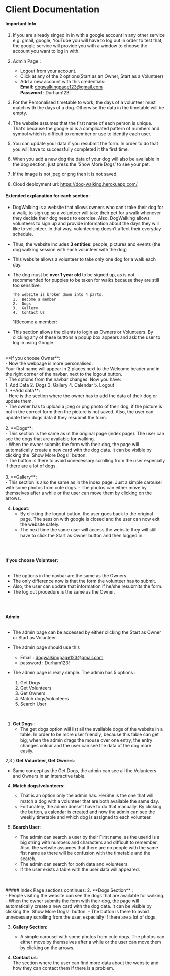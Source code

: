 # Client Documentation
#### Important Info
1)	If you are already singed in in with a google account in any other service e.g.  gmail, google, YouTube you will have to log out in order to test that, the google service will provide you with a window to choose the account you want to log in with.

2)	Admin Page : <br>
    -  Logout from your account.<br>
    -  Click at any of the 2 options(Start as an Owner, Start as a Volunteer)
    -  Add a new account with this credentials:<br>
    **Email**: dogwalkingpage123@gmail.com<br>
    **Password** : Durham123!


3)	For the Personalised timetable to work, the days of a volunteer must match with the days of a dog. 
Otherwise the data in the timetable will be empty.

4)	The website assumes that the first name of each person is unique. That’s because the google id is a complicated pattern of numbers and symbol which is difficult to remember or use to identify each user.
5)	You can update your data if you resubmit the form. In order to do that you will have to successfully completed it the first time.
6)	When you add a new dog the data of your dog will also be available in the dog section, just press the ‘Show More Dogs’ to see your pet.
7)	If the image is not jpeg or png then it is not saved.
8)	Cloud deployment url: https://dog-walking.herokuapp.com/

#### Extended explanation for each section:

- DogWalking is a website that allows owners who can’t take their dog for a walk, to sign up so a volunteer will take their pet for a walk whenever they decide their dog needs to exercise. Also, DogWalking allows volunteers to sign up and provide information about the days they will like to volunteer. In that way, volunteering doesn’t affect their everyday schedule. 

-	Thus, the website includes **3 entities**: people, pictures and events (the dog walking session with each volunteer with the dog)

-	This website allows a volunteer to take only one dog for a walk each day.  

-	The dog must be **over 1 year old** to be signed up, as is not recommended for puppies to be taken for walks because they are still too sensitive.

    	The website is broken down into 4 parts.
        1.	Become a member 
        2.	Dogs
        3.	Gallery
        4.	Contact Us

    1)Become a member:<br>
- This section allows the clients to login as Owners or Volunteers.
By clicking any of these buttons a popup box appears and ask the user to log in using Google.<br>
<br>
**If you choose Owner**:<br>
- Now the webpage is more personalised. <br>
  Your first name will appear in 2 places next to the Welcome header and in the right corner of the navbar, next to the logout button.<br>
- The options from the navbar changes. Now you have: <br> 
    1.	Add Data
    2.	Dogs
    3.	Gallery
    4.	Calendar
    5.	Logout
<br>
1. **Add data**: <br>
    - Here is the section where the owner has to add the data of their dog or update them.<br>
    - The owner has to upload a jpeg or png photo of their dog, if the picture is not in the correct form then the picture is not saved.  Also, the user can update their dogs data if they resubmit the form.<br>
<br>
2. **Dogs**:<br>
   - This section is the same as in the original page (index page). The user can see the dogs that are available for walking. <br>
   - When the owner submits the form with their dog, the page will automatically create a new card with the dog data. It can be visible by clicking the `Show More Dogs!` button.<br>
   -  The button is there to avoid unnecessary scrolling from the user especially if there are a lot of dogs.<br>
<br>
3. **Gallery**:<br>
    - This section is also the same as in the index page. Just a simple carousel with some photos from cute dogs. 
    -  The photos can either move by themselves after a while or the user can move them by clicking on the arrows.

4. **Logout**: <br>
    - By clicking the logout button, the user goes back to the original page. The session with google is closed and the user can now exit the website safely.
    -  The next time the same user will access the website they will still have to click the Start as Owner button and then logged in. 
<br>
<br>

**If you choose Volunteer:** <br>
<br>
- The options in the navbar are the same as the Owners.
-  The only difference now is that the form the volunteer has to submit. 
-  Also, the user can update that information if he/she resubmits the form.
- The log out procedure is the same as the Owner.
 <br>
 <br>


**Admin**:<br>
<br>
- The admin page can be accessed by either clicking the Start as Owner or Start as Volunteer. 
-  The admin page should use this <br> 
      -  Email : dogwalkingpage123@gmail.com <br>
      -   password : Durham123! <br>
  
- The admin page is really simple.  The admin has 5 options : <br>
    1.	Get Dogs 
    2.	Get Volunteers
    3.	Get Owners
    4.	Match dogs/volunteers
    5.	Search User <br>
<br>

1) **Get Dogs** :<br>
      - The get dogs option will list all the available dogs of the website in a table. In order to be more user friendly, because this table can get big, when the admin drags the mouse over one entry, the entry changes colour and the user can see the data of the dog more easily.

2,3 ) **Get Volunteer, Get Owners**: <br>
- Same concept as the Get Dogs, the admin can see all the Volunteers and Owners in an interactive table.

4) **Match dogs/volunteers:** <br>
   - That is an option only the admin has. He/She is the one that will match a dog with a volunteer that are both available the same day.
   -  Fortunately, the admin doesn’t have to do that manually. By clicking the button, a calendar is created and now the admin can see the weekly timetable and which dog is assigned to each volunteer. <br>
  
5) **Search User**: <br>
   - The admin can search a user by their First name, as the userid is a big string with numbers and characters and difficult to remember. Also, the website assumes that there are no people with the same fist name as there will be confusion with the timetable and the search.
    -   The admin can search for both data and volunteers.
    - If the user exists a table with the user data will appeared.
<br>
<br>
##### Index Page sections continues:
2. **Dogs Section** : <br>
    - People visiting the website can see the dogs that are available for walking. 
    - When the owner submits the form with their dog, the page will automatically create a new card with the dog data. It can be visible by clicking the `Show More Dogs!` button. 
    - The button is there to avoid unnecessary scrolling from the user, especially if there are a lot of dogs.

3. **Gallery Section**: <br>
    - A simple carousel with some photos from cute dogs.  The photos can either move by themselves after a while or the user can move them by clicking on the arrows.

4. **Contact us**:<br>
The section where the user can find more data about the website and how they can contact them if there is  a problem.


